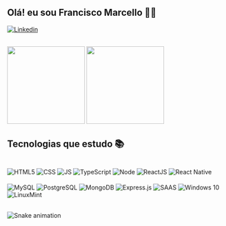 ## Olá! eu sou Francisco Marcello 🙋‍♂️
[![Linkedin](https://img.shields.io/badge/LinkedIn-0077B5?style=for-the-badge&logo=linkedin&logoColor=white)](https://www.linkedin.com/in/francisco-marcello/)
<div style="display:inline_block"><br/>
  
<img height='180em' src="https://github-readme-stats.vercel.app/api?username=franciscoMarcello&show_icons=true&theme=dracula"/>
<img height='180em' src="https://github-readme-stats.vercel.app/api/top-langs/?username=franciscoMarcello&layout=compact&langs_count=7&theme=dracula" />
</div> 

## Tecnologias que estudo 📚
<div style="display:inline_block"><br/>
<img align="center" alt="HTML5" src="https://img.shields.io/badge/HTML5-E34F26?style=for-the-badge&logo=html5&logoColor=white"> 
<img align="center" alt="CSS" src="https://img.shields.io/badge/CSS3-1572B6?style=for-the-badge&logo=css3&logoColor=white"> 
<img align="center" alt="JS" src="https://img.shields.io/badge/JavaScript-323330?style=for-the-badge&logo=javascript&logoColor=F7DF1E"> 
<img align="center" alt="TypeScript" src="https://img.shields.io/badge/TypeScript-007ACC?style=for-the-badge&logo=typescript&logoColor=white"> 
<img align="center" alt="Node" src="https://img.shields.io/badge/Node.js-43853D?style=for-the-badge&logo=node.js&logoColor=white"> 
<img align="center" alt="ReactJS" src="https://img.shields.io/badge/React-20232A?style=for-the-badge&logo=react&logoColor=61DAFB"> 
<img align="center" alt="React Native" src="https://img.shields.io/badge/React_Native-20232A?style=for-the-badge&logo=react&logoColor=61DAFB"> 

</div> <br/>
<div style="display:inline_block">
  <img align="center" alt="MySQL" src="https://img.shields.io/badge/MySQL-00000F?style=for-the-badge&logo=mysql&logoColor=white">
<img align="center" alt="PostgreSQL" src="https://img.shields.io/badge/PostgreSQL-316192?style=for-the-badge&logo=postgresql&logoColor=white">
<img align="center" alt="MongoDB" src="https://img.shields.io/badge/MongoDB-4EA94B?style=for-the-badge&logo=mongodb&logoColor=white">
  

<img align="center" alt="Express.js" src="https://img.shields.io/badge/Express.js-404D59?style=for-the-badge">
<img align="center" alt="SAAS" src="https://img.shields.io/badge/Sass-CC6699?style=for-the-badge&logo=sass&logoColor=white"> 
<img align="center" alt="Windows 10"src="https://img.shields.io/badge/Windows-0078D6?style=for-the-badge&logo=windows&logoColor=white">
<img align="center" alt="LinuxMint" src="https://img.shields.io/badge/Linux_Mint-87CF3E?style=for-the-badge&logo=linux-mint&logoColor=white"> 
</div> <br/>


<div>
  
   ![Snake animation](https://github.com/franciscoMarcello/franciscoMarcello/blob/output/github-contribution-grid-snake.svg)
 
</div>
